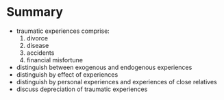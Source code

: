 
# Summary

- traumatic experiences comprise:
    1. divorce
    2. disease
    3. accidents
    4. financial misfortune
- distinguish between exogenous and endogenous experiences
- distinguish by effect of experiences
- distinguish by personal experiences and experiences of close relatives
- discuss depreciation of traumatic experiences